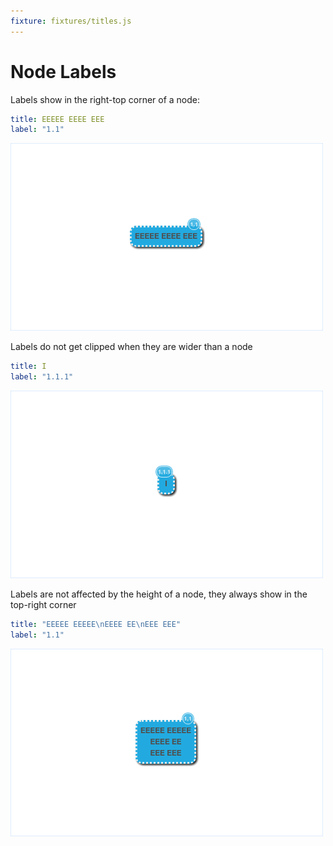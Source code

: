 ```yaml
---
fixture: fixtures/titles.js
---
```


# Node Labels

Labels show in the right-top corner of a node:
~~~yaml example="node with label"
title: EEEEE EEEE EEE
label: "1.1"
~~~

![node with label](images/nodewithlabel-5cdc1e30-bec0-4bd8-85e4-056066f820a9.png)


Labels do not get clipped when they are wider than a node

~~~yaml example="node with short text and label"
title: I
label: "1.1.1"
~~~

![node with short text and label](images/nodewithshorttextandlabel-e4d20a66-519d-4ab2-9d2b-d3fa3c184ba6.png)

Labels are not affected by the height of a node, they always show in the top-right corner

~~~yaml example="node with multiline text and label"
title: "EEEEE EEEEE\nEEEE EE\nEEE EEE"
label: "1.1"
~~~

![node with multiline text and label](images/nodewithmultilinetextandlabel-be4f3571-986a-4397-9965-7b9cf557a827.png)

